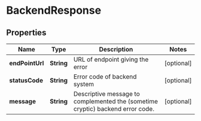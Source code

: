 
# BackendResponse

## Properties
Name | Type | Description | Notes
------------ | ------------- | ------------- | -------------
**endPointUrl** | **String** | URL of endpoint giving the error |  [optional]
**statusCode** | **String** | Error code of backend system |  [optional]
**message** | **String** | Descriptive message to complemented the (sometime cryptic) backend error code. |  [optional]



